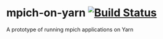 # mpich-on-yarn [![Build Status](https://travis-ci.org/zyhtl/mpich-on-yarn.svg?branch=mpichOnYarn)](https://travis-ci.org/zyhtl/mpich-on-yarn)
A prototype of running mpich applications on Yarn
